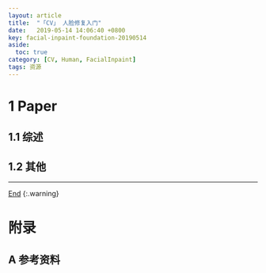 ```yaml
---
layout: article
title:  "「CV」 人脸修复入门"
date:   2019-05-14 14:06:40 +0800
key: facial-inpaint-foundation-20190514
aside:
  toc: true
category: [CV, Human, FacialInpaint]
tags: 资源
---
```


<!--more-->

# 1 Paper  
## 1.1 综述  
## 1.2 其他


-------------------  
 [End]()
{:.warning}  


# 附录
## A 参考资料
